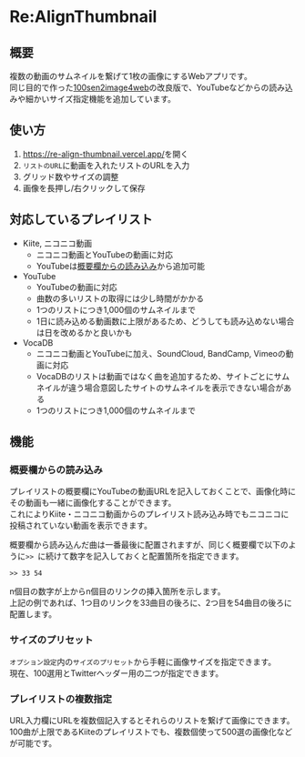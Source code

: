 # Re:AlignThumbnail
## 概要
複数の動画のサムネイルを繋げて1枚の画像にするWebアプリです。  
同じ目的で作った[100sen2image4web](https://github.com/fanta-git/100sen2image4web)の改良版で、YouTubeなどからの読み込みや細かいサイズ指定機能を追加しています。  

## 使い方
1. <https://re-align-thumbnail.vercel.app/>を開く
2. `リストのURL`に動画を入れたリストのURLを入力
3. グリッド数やサイズの調整
4. 画像を長押し/右クリックして保存

## 対応しているプレイリスト
- Kiite, ニコニコ動画
  - ニコニコ動画とYouTubeの動画に対応
  - YouTubeは[概要欄からの読み込み](#概要欄からの読み込み)から追加可能
- YouTube
  - YouTubeの動画に対応
  - 曲数の多いリストの取得には少し時間がかかる
  - 1つのリストにつき1,000個のサムネイルまで
  - 1日に読み込める動画数に上限があるため、どうしても読み込めない場合は日を改めるかと良いかも
- VocaDB
  - ニコニコ動画とYouTubeに加え、SoundCloud, BandCamp, Vimeoの動画に対応
  - VocaDBのリストは動画ではなく曲を追加するため、サイトごとにサムネイルが違う場合意図したサイトのサムネイルを表示できない場合がある
  - 1つのリストにつき1,000個のサムネイルまで

## 機能
### 概要欄からの読み込み
プレイリストの概要欄にYouTubeの動画URLを記入しておくことで、画像化時にその動画も一緒に画像化することができます。  
これによりKiite・ニコニコ動画からのプレイリスト読み込み時でもニコニコに投稿されていない動画を表示できます。  

概要欄から読み込んだ曲は一番最後に配置されますが、同じく概要欄で以下のように`>> `に続けて数字を記入しておくと配置箇所を指定できます。
```
>> 33 54
```
n個目の数字が上からn個目のリンクの挿入箇所を示します。  
上記の例であれば、1つ目のリンクを33曲目の後ろに、2つ目を54曲目の後ろに配置します。

### サイズのプリセット
`オプション設定`内の`サイズのプリセット`から手軽に画像サイズを指定できます。  
現在、100選用とTwitterヘッダー用の二つが指定できます。

### プレイリストの複数指定
URL入力欄にURLを複数個記入するとそれらのリストを繋げて画像にできます。  
100曲が上限であるKiiteのプレイリストでも、複数個使って500選の画像化などが可能です。
